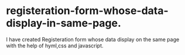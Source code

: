 # registeration-form-whose-data-display-in-same-page.
I have created  Registeration form whose data display on the same page with the help of hyml,css and javascript.
